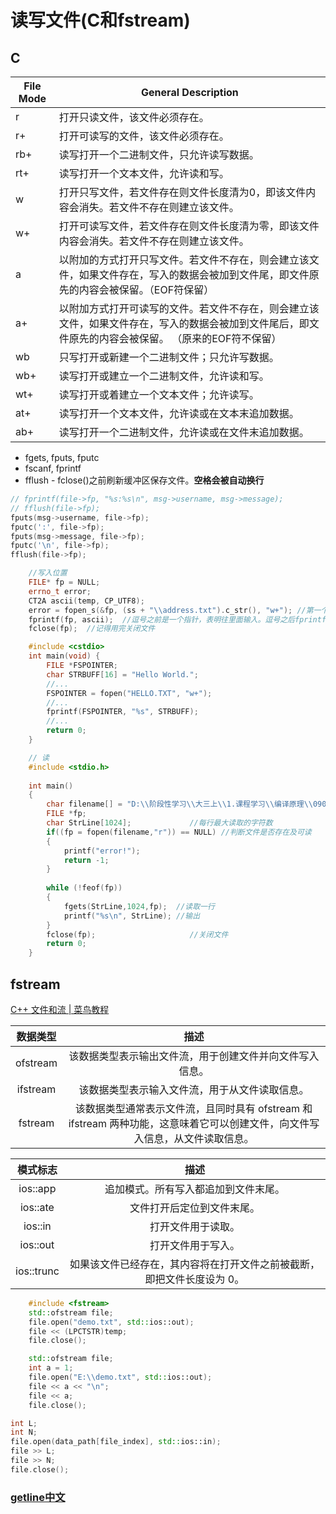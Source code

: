 # 读写文件(C和fstream)

## C
| File Mode | General Description                                                                                                                                  |
| --------- | ---------------------------------------------------------------------------------------------------------------------------------------------------- |
| r         | 打开只读文件，该文件必须存在。                                                                                                                       |
| r+        | 打开可读写的文件，该文件必须存在。                                                                                                                   |
| rb+       | 读写打开一个二进制文件，只允许读写数据。                                                                                                             |
| rt+       | 读写打开一个文本文件，允许读和写。                                                                                                                   |
| w         | 打开只写文件，若文件存在则文件长度清为0，即该文件内容会消失。若文件不存在则建立该文件。                                                              |
| w+        | 打开可读写文件，若文件存在则文件长度清为零，即该文件内容会消失。若文件不存在则建立该文件。                                                           |
| a         | 以附加的方式打开只写文件。若文件不存在，则会建立该文件，如果文件存在，写入的数据会被加到文件尾，即文件原先的内容会被保留。（EOF符保留）              |
| a+        | 以附加方式打开可读写的文件。若文件不存在，则会建立该文件，如果文件存在，写入的数据会被加到文件尾后，即文件原先的内容会被保留。 （原来的EOF符不保留） |
| wb        | 只写打开或新建一个二进制文件；只允许写数据。                                                                                                         |
| wb+       | 读写打开或建立一个二进制文件，允许读和写。                                                                                                           |
| wt+       | 读写打开或着建立一个文本文件；允许读写。                                                                                                             |
| at+       | 读写打开一个文本文件，允许读或在文本末追加数据。                                                                                                     |
| ab+       | 读写打开一个二进制文件，允许读或在文件末追加数据。                                                                                                   |


* fgets, fputs, fputc
* fscanf, fprintf
* fflush - fclose()之前刷新缓冲区保存文件。**空格会被自动换行**

```C
// fprintf(file->fp, "%s:%s\n", msg->username, msg->message);
// fflush(file->fp);
fputs(msg->username, file->fp);
fputc(':', file->fp);
fputs(msg->message, file->fp);
fputc('\n', file->fp);
fflush(file->fp);
```

```cpp
	//写入位置
	FILE* fp = NULL;
	errno_t error;
	CT2A ascii(temp, CP_UTF8);
	error = fopen_s(&fp, (ss + "\\address.txt").c_str(), "w+"); //第一个逗号前是文件位置。逗号之后是打开文件方式
	fprintf(fp, ascii);  //逗号之前是一个指针，表明往里面输入。逗号之后fprintf是往文件里面输入
	fclose(fp);  //记得用完关闭文件

	#include <cstdio>
	int main(void) {
	    FILE *FSPOINTER;
	    char STRBUFF[16] = "Hello World.";
	    //...
	    FSPOINTER = fopen("HELLO.TXT", "w+");
	    //...
	    fprintf(FSPOINTER, "%s", STRBUFF);
	    //...
	    return 0;
	}

	// 读
 	#include <stdio.h>
	
 	int main()
 	{
 	    char filename[] = "D:\\阶段性学习\\大三上\\1.课程学习\\编译原理\\0903\\实验二\\test.c"; //文件名
 	    FILE *fp;
 	    char StrLine[1024];             //每行最大读取的字符数
 	    if((fp = fopen(filename,"r")) == NULL) //判断文件是否存在及可读
 	    {
 	        printf("error!");
 	        return -1;
 	    }
	
 	    while (!feof(fp))
 	    {
 	        fgets(StrLine,1024,fp);  //读取一行
 	        printf("%s\n", StrLine); //输出
 	    }
 	    fclose(fp);                     //关闭文件
 	    return 0;
 	}
```

## fstream
[C++ 文件和流 | 菜鸟教程](https://www.runoob.com/cplusplus/cpp-files-streams.html)

| 数据类型 |                                                             描述                                                             |
| :------: | :--------------------------------------------------------------------------------------------------------------------------: |
| ofstream |                                   该数据类型表示输出文件流，用于创建文件并向文件写入信息。                                   |
| ifstream |                                        该数据类型表示输入文件流，用于从文件读取信息。                                        |
| fstream  | 该数据类型通常表示文件流，且同时具有 ofstream 和 ifstream 两种功能，这意味着它可以创建文件，向文件写入信息，从文件读取信息。 |

|  模式标志  |                                  描述                                  |
| :--------: | :--------------------------------------------------------------------: |
|  ios::app  |                  追加模式。所有写入都追加到文件末尾。                  |
|  ios::ate  |                       文件打开后定位到文件末尾。                       |
|  ios::in   |                           打开文件用于读取。                           |
|  ios::out  |                           打开文件用于写入。                           |
| ios::trunc | 如果该文件已经存在，其内容将在打开文件之前被截断，即把文件长度设为 0。 |

```cpp
    #include <fstream> 
	std::ofstream file;
	file.open("demo.txt", std::ios::out);
	file << (LPCTSTR)temp;
	file.close();

	std::ofstream file;
    int a = 1;
    file.open("E:\\demo.txt", std::ios::out);
    file << a << "\n";
    file << a;
    file.close();
```

```cpp
int L;
int N;
file.open(data_path[file_index], std::ios::in);
file >> L;
file >> N;
file.close();	
```

### [getline中文](getline中文.md)